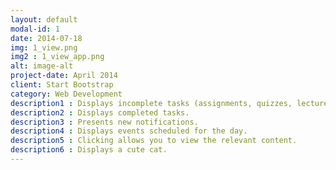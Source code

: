 ```yaml
---
layout: default
modal-id: 1
date: 2014-07-18
img: 1_view.png
img2 : 1_view_app.png
alt: image-alt
project-date: April 2014
client: Start Bootstrap
category: Web Development
description1 : Displays incomplete tasks (assignments, quizzes, lectures, etc.).
description2 : Displays completed tasks.
description3 : Presents new notifications.
description4 : Displays events scheduled for the day.
description5 : Clicking allows you to view the relevant content.
description6 : Displays a cute cat.
---
```

